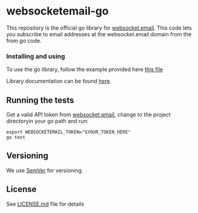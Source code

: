 # websocketemail-go

This repository is the official go library for [websocket.email](https://websocket.email).
This code lets you subscribe to email addresses at the websocket.email domain from the from go code.

### Installing and using

To use the go library, follow the example provided here [this file](https://github.com/websocket-email/wsemail)

Library documentation can be found [here](https://godoc.org/github.com/websocket-email/websocketemail-go).

## Running the tests

Get a valid API token from [websocket.email](https://websocket.email), change to the project directoryin your go path and run:

```
export WEBSOCKETEMAIL_TOKEN="$YOUR_TOKEN_HERE"
go test
```

## Versioning

We use [SemVer](http://semver.org/) for versioning.

## License

See [LICENSE.md](LICENSE) file for details

